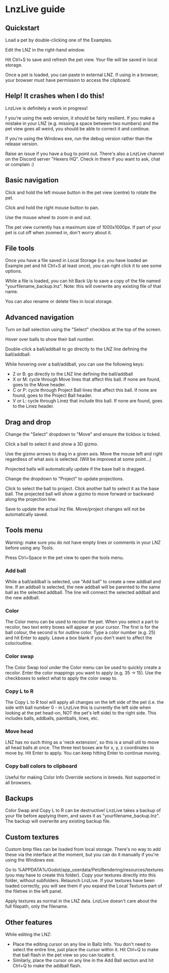 # LnzLive guide

## Quickstart

Load a pet by double-clicking one of the Examples.

Edit the LNZ in the right-hand window.

Hit Ctrl+S to save and refresh the pet view. Your file will be saved in local storage.

Once a pet is loaded, you can paste in external LNZ. If using in a browser, your browser must have permission to access the clipboard.

## Help! It crashes when I do this!

LnzLive is definitely a work in progress!  

f you're using the web version, it should be fairly resilient. If you make a mistake in your LNZ (e.g. missing a space between two numbers) and the pet view goes all weird, you should be able to correct it and continue.

If you're using the Windows exe, run the debug version rather than the release version.

Raise an issue if you have a bug to point out. There's also a LnzLive channel on the Discord server "Hexers HQ". Check in there if you want to ask, chat or complain :)

## Basic navigation

Click and hold the left mouse button in the pet view (centre) to rotate the pet.

Click and hold the right mouse button to pan.

Use the mouse wheel to zoom in and out.

The pet view currently has a maximum size of 1000x1000px. If part of your pet is cut off when zoomed in, don't worry about it.

## File tools

Once you have a file saved in Local Storage (i.e. you have loaded an Example pet and hit Ctrl+S at least once), you can right click it to see some options.

While a file is loaded, you can hit Back Up to save a copy of the file named "yourfilename_backup.lnz". Note: this will overwrite any existing file of that name.

You can also rename or delete files in local storage.

## Advanced navigation

Turn on ball selection using the "Select" checkbox at the top of the screen.

Hover over balls to show their ball number.

Double-click a ball/addball to go directly to the LNZ line defining the ball/addball.

While hovering over a ball/addball, you can use the following keys:

- Z or B: go directly to the LNZ line defining the ball/addball
- X or M: cycle through Move lines that affect this ball. If none are found, goes to the Move header.
- C or P: cycle through Project Ball lines that affect this ball. If none are found, goes to the Project Ball header.
- V or L: cycle through Linez that include this ball. If none are found, goes to the Linez header.

## Drag and drop

Change the "Select" dropdown to "Move" and ensure the tickbox is ticked.

Click a ball to select it and show a 3D gizmo.

Use the gizmo arrows to drag in a given axis. Move the mouse left and right regardless of what axis is selected. (Will be improved at some point...)

Projected balls will automatically update if the base ball is dragged.

Change the dropdown to "Project" to update projections.

Click to select the ball to project. Click another ball to select it as the base ball. The projected ball will show a gizmo to move forward or backward along the projection line.

Save to update the actual lnz file. Move/project changes will not be automatically saved.

## Tools menu

Warning: make sure you do not have empty lines or comments in your LNZ before using any Tools.

Press Ctrl+Space in the pet view to open the tools menu.

### Add ball

While a ball/addball is selected, use "Add ball" to create a new addball and line. If an addball is selected, the new addball will be parented to the same ball as the selected addball. The line will connect the selected addball and the new addball.

### Color

The Color menu can be used to recolor the pet. When you select a part to recolor, two text entry boxes will appear at your cursor. The first is for the ball colour, the second is for outline color. Type a color number (e.g. 25) and hit Enter to apply. Leave a box blank if you don't want to affect the color/outline.

### Color swap

The Color Swap tool under the Color menu can be used to quickly create a recolor. Enter the color mappings you want to apply (e.g. 35 -> 15). Use the checkboxes to select what to apply the color swap to.

### Copy L to R

The Copy L to R tool will apply all changes on the left side of the pet (i.e. the side with ball number 0 - in LnzLive this is currently the left side when looking at the pet head-on, NOT the pet's left side) to the right side. This includes balls, addballs, paintballs, lines, etc.

### Move head

LNZ has no such thing as a 'neck extension', so this is a small util to move all head balls at once. The three text boxes are for x, y, z coordinates to move by. Hit Enter to apply. You can keep hitting Enter to continue moving.

### Copy ball colors to clipboard

Useful for making Color Info Override sections in breeds. Not supported in all browsers.

## Backups

Color Swap and Copy L to R can be destructive! LnzLive takes a backup of your file before applying them, and saves it as "yourfilename_backup.lnz". The backup will overwrite any existing backup file.

## Custom textures

Custom bmp files can be loaded from local storage. There's no way to add these via the interface at the moment, but you can do it manually if you're using the Windows exe.

Go to %APPDATA%/Godot/app_userdata/PetzRendering/resources/textures (you may have to create this folder). Copy your textures directly into this folder, without subfolders. Relaunch LnzLive. If your textures have been loaded correctly, you will see them if you expand the Local Textures part of the filetree in the left panel.

Apply textures as normal in the LNZ data. LnzLive doesn't care about the full filepath, only the filename.

## Other features

While editing the LNZ:

- Place the editing cursor on any line in Ballz Info. You don't need to select the entire line, just place the cursor within it. Hit Ctrl+Q to make that ball flash in the pet view so you can locate it.
- Similarly, place the cursor on any line in the Add Ball section and hit Ctrl+Q to make the addball flash.